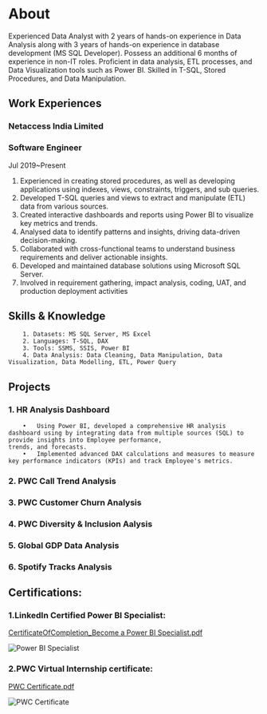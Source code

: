 # About

Experienced Data Analyst with 2 years of hands-on experience in Data Analysis along with 3 years of hands-on experience in database development (MS SQL Developer). Possess an additional 6 months of experience in non-IT roles. Proficient in data analysis, ETL processes, and Data Visualization tools such as Power BI. Skilled in T-SQL, Stored Procedures, and Data Manipulation. 

## Work Experiences
### Netaccess India Limited

### Software Engineer

Jul 2019~Present

1.	Experienced in creating stored procedures, as well as developing applications using indexes, views, constraints, triggers, and sub queries.
2.	Developed T-SQL queries and views to extract and manipulate (ETL) data from various sources.
3.	Created interactive dashboards and reports using Power BI to visualize key metrics and trends.
4.	Analysed data to identify patterns and insights, driving data-driven decision-making.
5.	Collaborated with cross-functional teams to understand business requirements and deliver actionable insights.
6.	Developed and maintained database solutions using Microsoft SQL Server.
7.	Involved in requirement gathering, impact analysis, coding, UAT, and production deployment activities


## Skills & Knowledge

        1. Datasets: MS SQL Server, MS Excel
        2. Languages: T-SQL, DAX
        3. Tools: SSMS, SSIS, Power BI
        4. Data Analysis: Data Cleaning, Data Manipulation, Data Visualization, Data Modelling, ETL, Power Query


## Projects

### 1. HR Analysis Dashboard

        •	Using Power BI, developed a comprehensive HR analysis dashboard using by integrating data from multiple sources (SQL) to provide insights into Employee performance,                       trends, and forecasts.
        •	Implemented advanced DAX calculations and measures to measure key performance indicators (KPIs) and track Employee's metrics.
    
### 2. PWC Call Trend Analysis

### 3. PWC Customer Churn Analysis

### 4. PWC Diversity & Inclusion Aalysis

### 5. Global GDP Data Analysis

### 6. Spotify Tracks Analysis
        
## Certifications:

### 	1.LinkedIn Certified Power BI Specialist: 

[CertificateOfCompletion_Become a Power BI Specialist.pdf](https://github.com/Yuvarajarul/Yuvaraj_Portfolio/files/15022864/CertificateOfCompletion_Become.a.Power.BI.Specialist.pdf)

![Power BI Specialist](https://github.com/Yuvarajarul/Yuvaraj_Portfolio/assets/147295096/9d6c818b-3fb7-40b0-9e96-ff81c861a1bb)

###     2.PWC Virtual Internship certificate:

[PWC Certificate.pdf](https://github.com/Yuvarajarul/Yuvaraj_Portfolio/files/15022866/PWC.Certificate.pdf)

![PWC Certificate](https://github.com/Yuvarajarul/Yuvaraj_Portfolio/assets/147295096/ae1bffd7-8086-4432-8884-9a5d86cc45b4)





